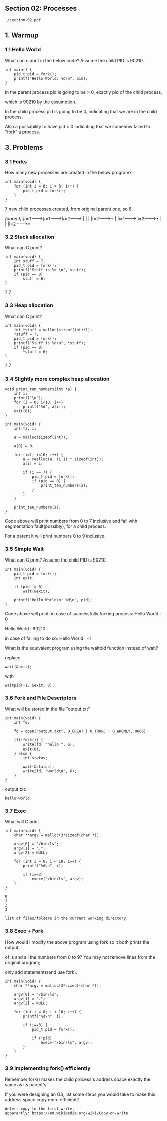 ## Section 02: Processes

```
./section-02.pdf
```

## 1. Warmup

### 1.1 Hello World

What can c print in the below code? Assume the child PID is 90210.

```
int main() {
	pid_t pid = fork();
	printf("Hello World: %d\n", pid);
}
```

In the parent process pid is going to be > 0, exactly pid of the child process,

which is 90210 by the assumption.

In the child process pid is going to be 0, indicating that we are in the child process.

Also a possability to have pid < 0 indicating that we somehow failed to "fork" a process.

## 3. Problems

### 3.1 Forks

How many new processes are created in the below program?

```
int main(void) {
	for (int i = 0; i < 3; i++) {
		pid_t pid = fork();
	}
}
```

7 new child processes created, from original parent one, so 8.

*(parent)
|i=0--->|i=1--->|i=2--->*
|	|
|	|i=2--->*
|
|i=1--->|i=2--->*
|
|
|i=2--->*

### 3.2 Stack allocation

What can C print?

```
int main(void) {
	int stuff = 7;
	pid_t pid = fork();
	printf("Stuff is %d \n", stuff);
	if (pid == 0)
		stuff = 6;
}
```

7
7

### 3.3 Heap allocation

What can C print?

```
int main(void) {
	int *stuff = malloc(sizeof(int)*1);
	*stuff = 7;
	pid_t pid = fork();
	printf("Stuff is %d\n", *stuff);
	if (pid == 0)
		*stuff = 6;
}
```

7
7

### 3.4 Slightly more complex heap allocation

```
void print_ten_numbers(int *a) {
	int i;
	printf("\n");
	for (i = 0; i<10; i++)
		printf("%d", a[i]);
	exit(0);
}

int main(void) {
	int *a, i;

	a = malloc(sizeof(int));

	a[0] = 0;

	for (i=1; i<10; i++) {
		a = realloc(a, (i+1) * sizeof(int));
		a[i] = i;

		if (i == 7) {
			pid_t pid = fork();
			if (pid == 0) {
				print_ten_numbers(a);
			}
		}
	}

	print_ten_numbers(a);
}
```

Code above will print numbers from 0 to 7 inclusive
and fail with segmentation fault(possibly), for a child process.

For a parent it will print numbers 0 to 9 inclusive.

### 3.5 Simple Wait

What can C print? Assume the child PID is 90210.

```
int main(void) {
	pid_t pid = fork();
	int exit;

	if (pid != 0)
		wait(&exit);
	
	printf("Hello World\n: %d\n", pid);
}
```

Code above will print:
in case of successfully forking process:
Hello World
: 0

Hello World
: 90210

in case of failing to do so:
Hello World
: -1

What is the equivalent program using the waitpid function instead of wait?

replace

```
wait(&exit);
```

with

```
waitpid(-1, &exit, 0);
```

### 3.6 Fork and File Descriptors

What will be stored in the file "output.txt"

```
int main(void) {
	int fd;

	fd = open("output.txt", O_CREAT | O_TRUNC | O_WRONLY, 0666);

	if(!fork()) {
		write(fd, "hello ", 6);
		exit(0);
	} else {
		int status;

		wait(&status);
		write(fd, "world\n", 6);
	}
}
```

output.txt:

```
hello world

```

### 3.7 Exec

What will C print

```
int main(void) {
	char **argv = malloc(3*sizeof(char *));

	argv[0] = "/bin/ls";
	argv[1] = ".";
	argv[2] = NULL;

	for (int i = 0; i < 10; i++) {
		printf("%d\n", i);

		if (i==3)
			execv("/bin/ls", argv);
	}
}
```

```
0
1
2
3

list of files/folders in the current working directory.
```

### 3.8 Exec + Fork

How would i modify the above program using fork so it both prints the output

of ls and all the numbers from 0 to 9? You may not remove lines from the original program;

only add statements(and use fork).

```
int main(void) {
	char **argv = malloc(3*sizeof(char *));

	argv[0] = "/bin/ls";
	argv[1] = ".";
	argv[2] = NULL;

	for (int i = 0; i < 10; i++) {
		printf("%d\n", i);

		if (i==3) {
			pid_t pid = fork();

			if (!pid)
				execv("/bin/ls", argv);
		}
	}
}
```

### 3.9 Implementing fork() efficiently

Remember fork() makes the child process's address space exactly the same as its parent's.

If you were designing an OS, list some steps you would take to make this address space copy more efficient?

```
deferr copy to the first write.
apparently: https://en.wikipedia.org/wiki/Copy-on-write
```

